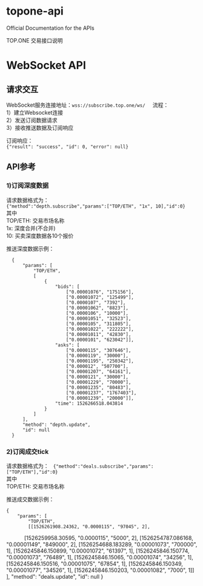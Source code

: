 # topone-api

Official Documentation for the APIs

TOP.ONE 交易接口说明

# WebSocket API   

## 请求交互    

WebSocket服务连接地址：`wss://subscribe.top.one/ws/`     
流程：   
1）建立Websocket连接   
2）发送订阅数据请求    
3）接收推送数据及订阅响应   

订阅响应：   
`{"result": "success", "id": 0, "error": null}`

## API参考  

### 1)订阅深度数据
请求数据格式为：  
`{"method":"depth.subscribe","params":["TOP/ETH", "1x", 10],"id":0}`  
其中  
TOP/ETH: 交易市场名称   
1x: 深度合并(不合并)   
10: 买卖深度数据各10个报价    

推送深度数据示例： 

      {    
          "params": [
              "TOP/ETH",
              [
                  {
                      "bids": [
                          ["0.00001076", "175156"],
                          ["0.00001072", "125499"],
                          ["0.0000107", "7392"],
                          ["0.00001062", "8823"],
                          ["0.0000106", "10000"],
                          ["0.00001051", "32523"],
                          ["0.0000105", "311805"],
                          ["0.00001022", "222222"],
                          ["0.00001011", "42830"],
                          ["0.0000101", "623042"]],
                      "asks": [
                          ["0.0000115", "307646"],
                          ["0.0000119", "30000"],
                          ["0.00001195", "250342"],
                          ["0.000012", "507700"],
                          ["0.00001207", "64161"],
                          ["0.0000121", "30000"],
                          ["0.00001229", "70000"],
                          ["0.00001235", "80483"],
                          ["0.00001237", "1767403"],
                          ["0.00001239", "20000"]],
                      "time": 1526266518.043814
                  }
              ]
          ],
          "method": "depth.update",
          "id": null
      }
 
 ### 2)订阅成交tick
请求数据格式为：  
`{"method":"deals.subscribe","params":["TOP/ETH"],"id":0}`  
其中  
TOP/ETH: 交易市场名称   

推送成交数据示例： 

    {
        "params": [
            "TOP/ETH",
            [[1526261908.24362, "0.0000115", "97045", 2],
             [1526259958.30595, "0.0000115", "5000", 2],
             [1526254787.086168, "0.00001149", "849000", 2],
             [1526254688.183289, "0.00001073", "700000", 1],
             [1526245846.150899, "0.00001072", "61397", 1],
             [1526245846.150774, "0.00001073", "76489", 1],
             [1526245846.15065, "0.00001074", "34256", 1],
             [1526245846.150516, "0.00001075", "67854", 1],
             [1526245846.150349, "0.00001077", "34526", 1],
             [1526245846.150203, "0.00001082", "7000", 1]]
        ],
        "method": "deals.update",
        "id": null
    }
 
